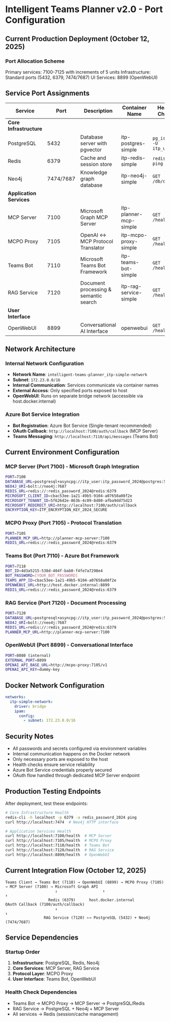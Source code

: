 # Intelligent Teams Planner v2.0 - Port Configuration

## Current Production Deployment (October 12, 2025)

### Port Allocation Scheme
Primary services: 7100-7125 with increments of 5 units
Infrastructure: Standard ports (5432, 6379, 7474/7687)
UI Services: 8899 (OpenWebUI)

## Service Port Assignments

| Service | Port | Description | Container Name | Health Check | Status |
|---------|------|-------------|----------------|--------------|--------|
| **Core Infrastructure** |
| PostgreSQL | 5432 | Database server with pgvector | itp-postgres-simple | `pg_isready -U itp_user` | ✅ Healthy |
| Redis | 6379 | Cache and session store | itp-redis-simple | `redis-cli ping` | ✅ Healthy |
| Neo4j | 7474/7687 | Knowledge graph database | itp-neo4j-simple | `GET /db/data/` | ✅ Healthy |
| **Application Services** |
| MCP Server | 7100 | Microsoft Graph MCP Server | itp-planner-mcp-simple | `GET /health` | ✅ Healthy |
| MCPO Proxy | 7105 | OpenAI ↔ MCP Protocol Translator | itp-mcpo-proxy-simple | `GET /health` | ✅ Healthy |
| Teams Bot | 7110 | Microsoft Teams Bot Framework | itp-teams-bot-simple | `GET /health` | ✅ Healthy |
| RAG Service | 7120 | Document processing & semantic search | itp-rag-service-simple | `GET /health` | ✅ Healthy |
| **User Interface** |
| OpenWebUI | 8899 | Conversational AI Interface | openwebui | `GET /health` | ✅ Healthy |

## Network Architecture

### Internal Network Configuration
- **Network Name**: `intelligent-teams-planner_itp-simple-network`
- **Subnet**: `172.23.0.0/16`
- **Internal Communication**: Services communicate via container names
- **External Access**: Only specified ports exposed to host
- **OpenWebUI**: Runs on separate bridge network (accessible via host.docker.internal)

### Azure Bot Service Integration
- **Bot Registration**: Azure Bot Service (Single-tenant recommended)
- **OAuth Callback**: `http://localhost:7100/auth/callback` (MCP Server)
- **Teams Messaging**: `http://localhost:7110/api/messages` (Teams Bot)

## Current Environment Configuration

### MCP Server (Port 7100) - Microsoft Graph Integration
```bash
PORT=7100
DATABASE_URL=postgresql+asyncpg://itp_user:itp_password_2024@postgres:5432/intelligent_teams_planner
NEO4J_URI=bolt://neo4j:7687
REDIS_URL=redis://:redis_password_2024@redis:6379
MICROSOFT_CLIENT_ID=cbac53ee-1a21-49b5-9104-a07658a08f2e
MICROSOFT_TENANT_ID=5f626d2e-863b-4c09-8d80-afba9dd75d23
MICROSOFT_REDIRECT_URI=http://localhost:7100/auth/callback
ENCRYPTION_KEY=ITP_ENCRYPTION_KEY_2024_SECURE
```

### MCPO Proxy (Port 7105) - Protocol Translation
```bash
PORT=7105
PLANNER_MCP_URL=http://planner-mcp-server:7100
REDIS_URL=redis://:redis_password_2024@redis:6379
```

### Teams Bot (Port 7110) - Azure Bot Framework
```bash
PORT=7110
BOT_ID=4d3a5215-538d-404f-bab0-f4fe7a7298e4
BOT_PASSWORD=[YOUR_BOT_PASSWORD]
TEAMS_APP_ID=cbac53ee-1a21-49b5-9104-a07658a08f2e
OPENWEBUI_URL=http://host.docker.internal:8899
REDIS_URL=redis://:redis_password_2024@redis:6379
```

### RAG Service (Port 7120) - Document Processing
```bash
PORT=7120
DATABASE_URL=postgresql+asyncpg://itp_user:itp_password_2024@postgres:5432/intelligent_teams_planner
NEO4J_URI=bolt://neo4j:7687
REDIS_URL=redis://:redis_password_2024@redis:6379
PLANNER_MCP_URL=http://planner-mcp-server:7100
```

### OpenWebUI (Port 8899) - Conversational Interface
```bash
PORT=8080 (internal)
EXTERNAL_PORT=8899
OPENAI_API_BASE_URL=http://mcpo-proxy:7105/v1
OPENAI_API_KEY=dummy-key
```

## Docker Network Configuration

```yaml
networks:
  itp-simple-network:
    driver: bridge
    ipam:
      config:
        - subnet: 172.23.0.0/16
```

## Security Notes

- All passwords and secrets configured via environment variables
- Internal communication happens on the Docker network
- Only necessary ports are exposed to the host
- Health checks ensure service reliability
- Azure Bot Service credentials properly secured
- OAuth flow handled through dedicated MCP Server endpoint

## Production Testing Endpoints

After deployment, test these endpoints:

```bash
# Core Infrastructure Health
redis-cli -h localhost -p 6379 -a redis_password_2024 ping
curl http://localhost:7474  # Neo4j HTTP interface

# Application Services Health
curl http://localhost:7100/health  # MCP Server
curl http://localhost:7105/health  # MCPO Proxy
curl http://localhost:7110/health  # Teams Bot
curl http://localhost:7120/health  # RAG Service
curl http://localhost:8899/health  # OpenWebUI
```

## Current Integration Flow (October 12, 2025)

```
Teams Client → Teams Bot (7110) → OpenWebUI (8899) → MCPO Proxy (7105) → MCP Server (7100) → Microsoft Graph API
                      ↓                    ↑                                        ↑
                   Redis (6379)      host.docker.internal            OAuth Callback (7100/auth/callback)
                      ↓                                                             ↓
                 RAG Service (7120) ←→ PostgreSQL (5432) + Neo4j (7474/7687)
```

## Service Dependencies

### Startup Order
1. **Infrastructure**: PostgreSQL, Redis, Neo4j
2. **Core Services**: MCP Server, RAG Service
3. **Protocol Layer**: MCPO Proxy
4. **User Interface**: Teams Bot, OpenWebUI

### Health Check Dependencies
- Teams Bot → MCPO Proxy → MCP Server → PostgreSQL/Redis
- RAG Service → PostgreSQL + Neo4j + MCP Server
- All services → Redis (session/cache management)